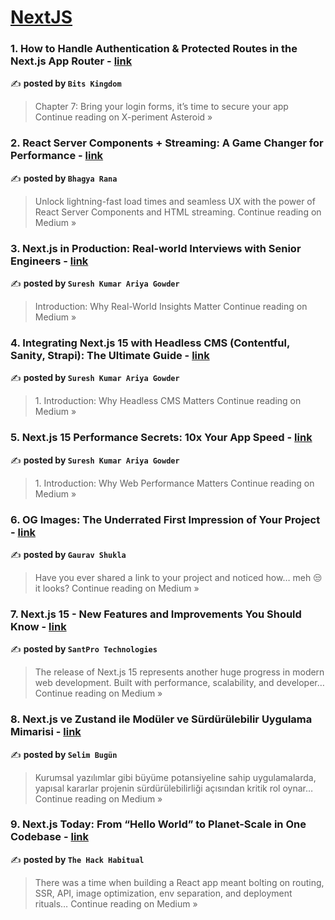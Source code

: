
<h1><a href=https://medium.com/tag/nextjs/recommended target="_blank" rel="noopener noreferrer">NextJS</a></h1>
<h3>1. How to Handle Authentication & Protected Routes in the Next.js App Router - <a href="https://medium.com/x-periment-asteroid/how-to-handle-authentication-protected-routes-in-the-next-js-app-router-a38663cf7fef?source=rss------nextjs-5" target="_blank" rel="noopener noreferrer">link</a></h3>

✍️ **posted by `Bits Kingdom`**

<blockquote>Chapter 7: Bring your login forms, it’s time to secure your app
Continue reading on X-periment Asteroid »</blockquote>

<h3>2. React Server Components + Streaming: A Game Changer for Performance - <a href="https://medium.com/@bhagyarana80/react-server-components-streaming-a-game-changer-for-performance-fa8141b5ecb6?source=rss------nextjs-5" target="_blank" rel="noopener noreferrer">link</a></h3>

✍️ **posted by `Bhagya Rana`**

<blockquote>Unlock lightning-fast load times and seamless UX with the power of React Server Components and HTML streaming.
Continue reading on Medium »</blockquote>

<h3>3. Next.js in Production: Real-world Interviews with Senior Engineers - <a href="https://medium.com/@sureshdotariya/next-js-in-production-real-world-interviews-with-senior-engineers-caa48b2117b0?source=rss------nextjs-5" target="_blank" rel="noopener noreferrer">link</a></h3>

✍️ **posted by `Suresh Kumar Ariya Gowder`**

<blockquote>Introduction: Why Real-World Insights Matter
Continue reading on Medium »</blockquote>

<h3>4. Integrating Next.js 15 with Headless CMS (Contentful, Sanity, Strapi): The Ultimate Guide - <a href="https://medium.com/@sureshdotariya/integrating-next-js-15-with-headless-cms-contentful-sanity-strapi-the-ultimate-guide-3722079b5011?source=rss------nextjs-5" target="_blank" rel="noopener noreferrer">link</a></h3>

✍️ **posted by `Suresh Kumar Ariya Gowder`**

<blockquote>1. Introduction: Why Headless CMS Matters
Continue reading on Medium »</blockquote>

<h3>5. Next.js 15 Performance Secrets: 10x Your App Speed - <a href="https://medium.com/@sureshdotariya/next-js-15-performance-secrets-10x-your-app-speed-6d29e21582ac?source=rss------nextjs-5" target="_blank" rel="noopener noreferrer">link</a></h3>

✍️ **posted by `Suresh Kumar Ariya Gowder`**

<blockquote>1. Introduction: Why Web Performance Matters
Continue reading on Medium »</blockquote>

<h3>6. OG Images: The Underrated First Impression of Your Project - <a href="https://medium.com/@heygauravshukla/og-images-the-underrated-first-impression-of-your-project-90133ffd6715?source=rss------nextjs-5" target="_blank" rel="noopener noreferrer">link</a></h3>

✍️ **posted by `Gaurav Shukla`**

<blockquote>Have you ever shared a link to your project and noticed how… meh 😒 it looks?
Continue reading on Medium »</blockquote>

<h3>7. Next.js 15 - New Features and Improvements You Should Know - <a href="https://medium.com/@santpro_technologies/next-js-15-new-features-and-improvements-you-should-know-5e61b23486c6?source=rss------nextjs-5" target="_blank" rel="noopener noreferrer">link</a></h3>

✍️ **posted by `SantPro Technologies`**

<blockquote>The release of Next.js 15 represents another huge progress in modern web development. Built with performance, scalability, and developer…
Continue reading on Medium »</blockquote>

<h3>8. Next.js ve Zustand ile Modüler ve Sürdürülebilir Uygulama Mimarisi - <a href="https://medium.com/@selimbugun/next-js-ve-zustand-ile-mod%C3%BCler-ve-s%C3%BCrd%C3%BCr%C3%BClebilir-uygulama-mimarisi-d9c6dc3bf775?source=rss------nextjs-5" target="_blank" rel="noopener noreferrer">link</a></h3>

✍️ **posted by `Selim Bugün`**

<blockquote>Kurumsal yazılımlar gibi büyüme potansiyeline sahip uygulamalarda, yapısal kararlar projenin sürdürülebilirliği açısından kritik rol oynar…
Continue reading on Medium »</blockquote>

<h3>9.  Next.js Today: From “Hello World” to Planet-Scale in One Codebase - <a href="https://medium.com/@theHackHabitual/next-js-today-from-hello-world-to-planet-scale-in-one-codebase-c652e880438e?source=rss------nextjs-5" target="_blank" rel="noopener noreferrer">link</a></h3>

✍️ **posted by `The Hack Habitual`**

<blockquote>There was a time when building a React app meant bolting on routing, SSR, API, image optimization, env separation, and deployment rituals…
Continue reading on Medium »</blockquote>

